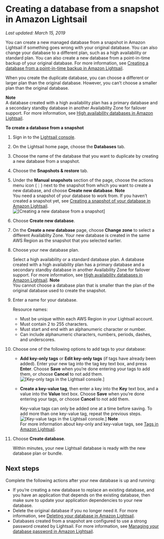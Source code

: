 # Creating a database from a snapshot in Amazon Lightsail<a name="amazon-lightsail-creating-a-database-from-snapshot"></a>

 *Last updated: March 15, 2019* 

You can create a new managed database from a snapshot in Amazon Lightsail if something goes wrong with your original database\. You can also change your database to a different plan, such as a high availability or standard plan\. You can also create a new database from a point\-in\-time backup of your original database\. For more information, see [Creating a database from a point\-in\-time backup in Amazon Lightsail](amazon-lightsail-creating-a-database-from-point-in-time-backup.md)\.

When you create the duplicate database, you can choose a different or larger plan than the original database\. However, you can’t choose a smaller plan than the original database\.

**Note**  
A database created with a high availability plan has a primary database and a secondary standby database in another Availability Zone for failover support\. For more information, see [High availability databases in Amazon Lightsail](amazon-lightsail-high-availability-databases.md)\.

**To create a database from a snapshot**

1. Sign in to the [Lightsail console](https://lightsail.aws.amazon.com/)\.

1. On the Lightsail home page, choose the **Databases** tab\.

1. Choose the name of the database that you want to duplicate by creating a new database from a snapshot\.

1. Choose the **Snapshots & restore** tab\.

1. Under the **Manual snapshots** section of the page, choose the actions menu icon \(⋮\) next to the snapshot from which you want to create a new database, and choose **Create new database**\.
**Note**  
You need a snapshot of your database to work from\. If you haven’t created a snapshot yet, see [Creating a snapshot of your database in Amazon Lightsail](amazon-lightsail-creating-a-database-snapshot.md)\.  
![\[Creating a new database from a snapshot\]](https://d9yljz1nd5001.cloudfront.net/en_us/f1c62fa5316bf1df017e7afb5a0e0a21/images/amazon-lightsail-create-new-database-from-snapshot.png)

1. Choose **Create new database**\.

1. On the **Create a new database** page, choose **Change zone** to select a different Availablity Zone\. Your new database is created in the same AWS Region as the snapshot that you selected earlier\.

1. Choose your new database plan\.

   Select a high availability or a standard database plan\. A database created with a high availability plan has a primary database and a secondary standby database in another Availability Zone for failover support\. For more information, see [High availability databases in Amazon Lightsail](amazon-lightsail-high-availability-databases.md)\.
**Note**  
You cannot choose a database plan that is smaller than the plan of the original database used to create the snapshot\.

1. Enter a name for your database\.

   Resource names:
   + Must be unique within each AWS Region in your Lightsail account\.
   + Must contain 2 to 255 characters\.
   + Must start and end with an alphanumeric character or number\.
   + Can include alphanumeric characters, numbers, periods, dashes, and underscores\.

1. Choose one of the following options to add tags to your database:
   + **Add key\-only tags** or **Edit key\-only tags** \(if tags have already been added\)\. Enter your new tag into the tag key text box, and press **Enter**\. Choose **Save** when you’re done entering your tags to add them, or choose **Cancel** to not add them\.  
![\[Key-only tags in the Lightsail console.\]](https://d9yljz1nd5001.cloudfront.net/en_us/f1c62fa5316bf1df017e7afb5a0e0a21/images/amazon-lightsail-key-only-tags.png)
   + **Create a key\-value tag**, then enter a key into the **Key** text box, and a value into the **Value** text box\. Choose **Save** when you’re done entering your tags, or choose **Cancel** to not add them\.

     Key\-value tags can only be added one at a time before saving\. To add more than one key\-value tag, repeat the previous steps\.  
![\[Key-value tags in the Lightsail console.\]](https://d9yljz1nd5001.cloudfront.net/en_us/f1c62fa5316bf1df017e7afb5a0e0a21/images/amazon-lightsail-key-value-tag.png)
**Note**  
For more information about key\-only and key\-value tags, see [Tags in Amazon Lightsail](amazon-lightsail-tags.md)\.

1. Choose **Create database**\.

   Within minutes, your new Lightsail database is ready with the new database plan or bundle\.

## Next steps<a name="creating-a-database-from-snapshot-next-steps"></a>

Complete the following actions after your new database is up and running:
+ If you’re creating a new database to replace an existing database, and you have an application that depends on the existing database, then make sure to update your application dependencies to your new database\.
+ Delete the original database if you no longer need it\. For more information, see [Deleting your database in Amazon Lightsail](amazon-lightsail-deleting-your-database.md)\.
+ Databases created from a snapshot are configured to use a strong password created by Lightsail\. For more information, see [Managing your database password in Amazon Lightsail](amazon-lightsail-managing-database-password.md)\.